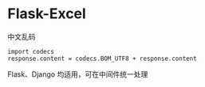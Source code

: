 # Flask-Excel

中文乱码

```
import codecs
response.content = codecs.BOM_UTF8 + response.content
```
Flask、Django 均适用，可在中间件统一处理
